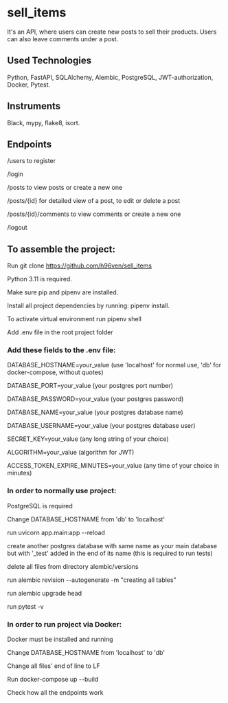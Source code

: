# sell_items

It's an API, where users can create new posts to sell their products. Users can also leave comments under a post.

## Used Technologies

Python, FastAPI, SQLAlchemy, Alembic, PostgreSQL, JWT-authorization, Docker, Pytest.

## Instruments

Black, mypy, flake8, isort.

## Endpoints

/users  to register

/login

/posts to view posts or create a new one

/posts/{id} for detailed view of a post, to edit or delete a post

/posts/{id}/comments to view comments or create a new one

/logout

## To assemble the project:

Run git clone https://github.com/h96ven/sell_items

Python 3.11 is required.

Make sure pip and pipenv are installed. 

Install all project dependencies by running: pipenv install.

To activate virtual environment run pipenv shell

Add .env file in the root project folder

### Add these fields to the .env file:

DATABASE_HOSTNAME=your_value (use 'localhost' for normal use, 'db' for docker-compose, without quotes)

DATABASE_PORT=your_value (your postgres port number)

DATABASE_PASSWORD=your_value (your postgres password)

DATABASE_NAME=your_value (your postgres database name)

DATABASE_USERNAME=your_value (your postgres database user)

SECRET_KEY=your_value (any long string of your choice)

ALGORITHM=your_value (algorithm for JWT)

ACCESS_TOKEN_EXPIRE_MINUTES=your_value (any time of your choice in minutes)


### In order to normally use project:

PostgreSQL is required

Change DATABASE_HOSTNAME from 'db' to 'localhost'

run uvicorn app.main:app --reload

create another postgres database with same name as your main database but with '_test' added in the end of its name (this is required to run tests)

delete all files from directory alembic/versions

run alembic revision --autogenerate -m "creating all tables"

run alembic upgrade head

run pytest -v


### In order to run project via Docker:

Docker must be installed and running

Change DATABASE_HOSTNAME from 'localhost' to 'db'

Change all files' end of line to LF

Run docker-compose up --build

Check how all the endpoints work
